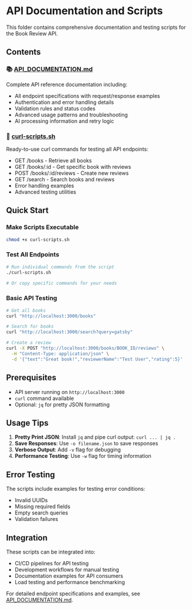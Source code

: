 # API Documentation and Scripts

This folder contains comprehensive documentation and testing scripts for the Book Review API.

## Contents

### 📚 [API_DOCUMENTATION.md](./API_DOCUMENTATION.md)
Complete API reference documentation including:
- All endpoint specifications with request/response examples
- Authentication and error handling details
- Validation rules and status codes
- Advanced usage patterns and troubleshooting
- AI processing information and retry logic

### 🔧 [curl-scripts.sh](./curl-scripts.sh)
Ready-to-use curl commands for testing all API endpoints:
- GET /books - Retrieve all books
- GET /books/:id - Get specific book with reviews
- POST /books/:id/reviews - Create new reviews
- GET /search - Search books and reviews
- Error handling examples
- Advanced testing utilities

## Quick Start

### Make Scripts Executable
```bash
chmod +x curl-scripts.sh
```

### Test All Endpoints
```bash
# Run individual commands from the script
./curl-scripts.sh

# Or copy specific commands for your needs
```

### Basic API Testing
```bash
# Get all books
curl "http://localhost:3000/books"

# Search for books
curl "http://localhost:3000/search?query=gatsby"

# Create a review
curl -X POST "http://localhost:3000/books/BOOK_ID/reviews" \
  -H "Content-Type: application/json" \
  -d '{"text":"Great book!","reviewerName":"Test User","rating":5}'
```

## Prerequisites

- API server running on `http://localhost:3000`
- `curl` command available
- Optional: `jq` for pretty JSON formatting

## Usage Tips

1. **Pretty Print JSON**: Install `jq` and pipe curl output: `curl ... | jq .`
2. **Save Responses**: Use `-o filename.json` to save responses
3. **Verbose Output**: Add `-v` flag for debugging
4. **Performance Testing**: Use `-w` flag for timing information

## Error Testing

The scripts include examples for testing error conditions:
- Invalid UUIDs
- Missing required fields
- Empty search queries
- Validation failures

## Integration

These scripts can be integrated into:
- CI/CD pipelines for API testing
- Development workflows for manual testing
- Documentation examples for API consumers
- Load testing and performance benchmarking

For detailed endpoint specifications and examples, see [API_DOCUMENTATION.md](./API_DOCUMENTATION.md).